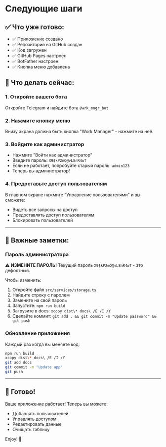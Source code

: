 # Следующие шаги

## ✅ Что уже готово:
- ✅ Приложение создано
- ✅ Репозиторий на GitHub создан
- ✅ Код загружен
- ✅ GitHub Pages настроен
- ✅ BotFather настроен
- ✅ Кнопка меню добавлена

## 🚀 Что делать сейчас:

### 1. Откройте вашего бота
Откройте Telegram и найдите бота `@wrk_mngr_bot`

### 2. Нажмите кнопку меню
Внизу экрана должна быть кнопка "Work Manager" - нажмите на неё.

### 3. Войдите как администратор
- Нажмите "Войти как администратор"
- Введите пароль: `X9$kP2mQ@vL8nR4wT`
- Если не работает, попробуйте старый пароль: `admin123`
- Теперь вы администратор!

### 4. Предоставьте доступ пользователям
В главном экране нажмите "Управление пользователями" и вы сможете:
- Видеть все запросы на доступ
- Предоставлять доступ пользователям
- Блокировать пользователей

---

## 📝 Важные заметки:

### Пароль администратора
⚠️ **ИЗМЕНИТЕ ПАРОЛЬ!** Текущий пароль `X9$kP2mQ@vL8nR4wT` - это дефолтный.

Чтобы изменить:
1. Откройте файл `src/services/storage.ts`
2. Найдите строку с паролем
3. Замените на свой пароль
4. Запустите: `npm run build`
5. Загрузите в docs: `xcopy dist\* docs\ /E /I /Y`
6. Сделайте коммит: `git add . && git commit -m "Update password" && git push`

### Обновление приложения
Каждый раз когда вы меняете код:
```bash
npm run build
xcopy dist\* docs\ /E /I /Y
git add docs
git commit -m "Update app"
git push
```

---

## 🎉 Готово!
Ваше приложение работает! Теперь вы можете:
- Добавлять пользователей
- Управлять доступом
- Редактировать данные
- Очищать таблицу

Enjoy! 🚀

